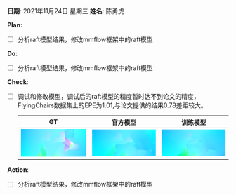 **日期**: 2021年11月24日 星期三      **姓名**: 陈勇虎 

**Plan:**

- [ ] 分析raft模型结果，修改mmflow框架中的raft模型

**Do**:

- [ ] 分析raft模型结果，修改mmflow框架中的raft模型

**Check**:

- [ ] 调试和修改模型，调试后的raft模型的精度暂时达不到论文的精度，FlyingChairs数据集上的EPE为1.01,与论文提供的结果0.78差距较大。

  |                           GT                            |                        官方模型                         |                        训练模型                         |
  | :-----------------------------------------------------: | :-----------------------------------------------------: | :-----------------------------------------------------: |
  | <img src="./images/21-11-24-1.png" style="zoom:30%;" /> | <img src="./images/21-11-24-2.png" style="zoom:30%;" /> | <img src="./images/21-11-24-3.png" style="zoom:30%;" /> |

   

**Action**:

- [ ] 分析raft模型结果，修改mmflow框架中的raft模型

